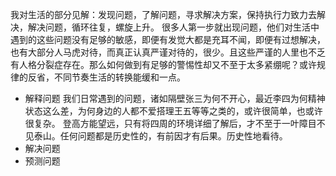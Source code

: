 我对生活的部分见解：发现问题，了解问题，寻求解决方案，保持执行力致力去解决，解决问题，循环往复，螺旋上升。
很多人第一步就出现问题，他们对生活中遇到的这些问题没有足够的敏感，即便有发觉大都是充耳不闻，即便有过想解决，也有大部分人马虎对待，而真正认真严谨对待的，很少。且这些严谨的人里也不乏有人格分裂症存在。那么如何做到有足够的警惕性却又不至于太多紧绷呢？或许规律的反省，不同节奏生活的转换能缓和一点。
- 解释问题
我们日常遇到的问题，诸如隔壁张三为何不开心，最近李四为何精神状态这么差，为何身边的人都不爱搭理王五等等之类的，或许很简单，也或许很复杂。
登高方能望远，只有将四周的环境详细了解后，才不至于一叶障目不见泰山。任何问题都是历史性的，有前因才有后果。历史性地看待。
- 解决问题
- 预测问题
